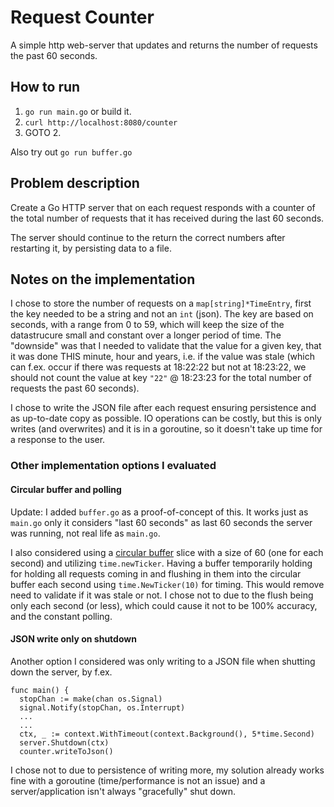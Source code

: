 # Request Counter
A simple http web-server that updates and returns the number of requests the past 60 seconds.

## How to run
1. `go run main.go` or build it.
2. `curl http://localhost:8080/counter`
3. GOTO 2.

Also try out `go run buffer.go`

## Problem description
Create a Go HTTP server that on each request responds with a counter of the total number of requests that it has received during the last 60 seconds.

The server should continue to the return the correct numbers after restarting it, by persisting data to a file.

## Notes on the implementation
I chose to store the number of requests on a `map[string]*TimeEntry`, first the key needed to be a string and not an `int` (json).
The key are based on seconds, with a range from 0 to 59, which will keep the size of the datastrucure small and constant over a longer period of time. The "downside" was that I needed to validate that the value for a given key, that it was done THIS minute, hour and years, i.e. if the value was stale (which can f.ex. occur if there was requests at 18:22:22 but not at 18:23:22, we should not count the value at key `"22"` @ 18:23:23 for the total number of requests the past 60 seconds).

I chose to write the JSON file after each request ensuring persistence and as up-to-date copy as possible. IO operations can be costly, but this is only writes (and overwrites) and it is in a goroutine, so it doesn't take up time for a response to the user.

### Other implementation options I evaluated
#### Circular buffer and polling
Update: I added `buffer.go` as a proof-of-concept of this. It works just as `main.go` only it considers "last 60 seconds" as last 60 seconds the server was running, not real life as `main.go`.

I also considered using a [circular buffer](https://en.wikipedia.org/wiki/Circular_buffer) slice with a size of 60 (one for each second) and utilizing `time.newTicker`. Having a buffer temporarily holding for holding all requests coming in and flushing in them into the circular buffer each second using `time.NewTicker(10)` for timing. This would remove need to validate if it was stale or not. I chose not to due to the flush being only each second (or less), which could cause it not to be 100% accuracy, and the constant polling.

#### JSON write only on shutdown
Another option I considered was only writing to a JSON file when shutting down the server, by f.ex.
```
func main() {
  stopChan := make(chan os.Signal)
  signal.Notify(stopChan, os.Interrupt)
  ...
  ...
  ctx, _ := context.WithTimeout(context.Background(), 5*time.Second)
  server.Shutdown(ctx)
  counter.writeToJson()
```
I chose not to due to persistence of writing more, my solution already works fine with a goroutine (time/performance is not an issue) and a server/application isn't always "gracefully" shut down.

